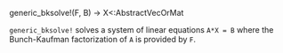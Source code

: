 generic_bksolve!(F, B) -> X<:AbstractVecOrMat

`generic_bksolve!` solves a system of linear equations `A*X = B` where the Bunch-Kaufman factorization of `A` is provided by `F`.
